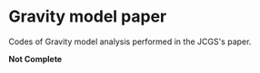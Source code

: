 # Gravity model paper
Codes of Gravity model analysis performed in the JCGS's paper.

**Not Complete**
